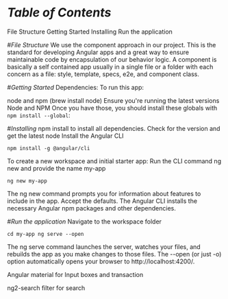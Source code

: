 # _Table of Contents_
File Structure
Getting Started
Installing
Run the application

#_File Structure_
We use the component approach in our project. This is the standard for developing Angular apps and a great way to ensure maintainable code by encapsulation of our behavior logic. A component is basically a self contained app usually in a single file or a folder with each concern as a file: style, template, specs, e2e, and component class.

#_Getting Started_
Dependencies:
To run this app:

node and npm (brew install node)
Ensure you're running the latest versions Node and NPM
Once you have those, you should install these globals with` npm install --global`:

#_Installing_
npm install to install all dependencies. Check for the version and get the latest node
Install the Angular CLI

`npm install -g @angular/cli`

To create a new workspace and initial starter app:
Run the CLI command ng new and provide the name my-app

`ng new my-app`

The ng new command prompts you for information about features to include in the app. Accept the defaults. The Angular CLI installs the necessary Angular npm packages and other dependencies.

#_Run the application_
Navigate to the workspace folder

`cd my-app
ng serve --open`

The ng serve command launches the server, watches your files, and rebuilds the app as you make changes to those files. The --open (or just -o) option automatically opens your browser to http://localhost:4200/.

Angular material for Input boxes and transaction

ng2-search filter for search
